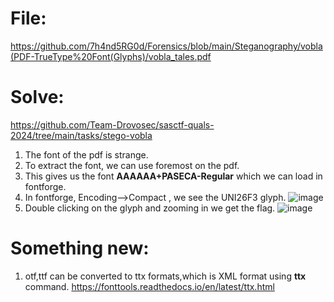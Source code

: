 # File: 
https://github.com/7h4nd5RG0d/Forensics/blob/main/Steganography/vobla(PDF-TrueType%20Font(Glyphs)/vobla_tales.pdf
  
# Solve: 
https://github.com/Team-Drovosec/sasctf-quals-2024/tree/main/tasks/stego-vobla
1) The font of the pdf is strange.
2) To extract the font, we can use foremost on the pdf.
3) This gives us the font **AAAAAA+PASECA-Regular** which we can load in fontforge.
4) In fontforge, Encoding-->Compact , we see the UNI26F3 glyph.
![image](https://github.com/7h4nd5RG0d/Forensics/assets/128285431/13612745-d7d9-4e10-9fab-88a037fadea7)
5) Double clicking on the glyph and zooming in we get the flag.
![image](https://github.com/7h4nd5RG0d/Forensics/assets/128285431/c316545e-b722-42e8-96a5-fbe829c5d555)

# Something new: 
1) otf,ttf can be converted to ttx formats,which is XML format using **ttx** command.
  https://fonttools.readthedocs.io/en/latest/ttx.html

